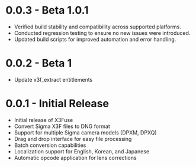 # 0.0.3 - Beta 1.0.1

- Verified build stability and compatibility across supported platforms.
- Conducted regression testing to ensure no new issues were introduced.
- Updated build scripts for improved automation and error handling.

# 0.0.2 - Beta 1

- Update x3f_extract entitlements

# 0.0.1 - Initial Release

- Initial release of X3Fuse
- Convert Sigma X3F files to DNG format
- Support for multiple Sigma camera models (DPXM, DPXQ)
- Drag and drop interface for easy file processing
- Batch conversion capabilities
- Localization support for English, Korean, and Japanese
- Automatic opcode application for lens corrections
